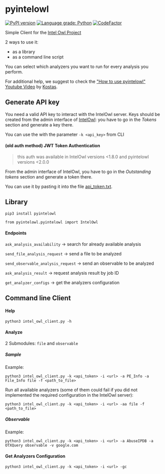 # pyintelowl

[![PyPI version](https://badge.fury.io/py/pyintelowl.svg)](https://badge.fury.io/py/pyintelowl)
[![Language grade: Python](https://img.shields.io/lgtm/grade/python/g/intelowlproject/pyintelowl.svg?logo=lgtm&logoWidth=18)](https://lgtm.com/projects/g/mlodic/pyintelowl/context:python)
[![CodeFactor](https://www.codefactor.io/repository/github/intelowlproject/pyintelowl/badge)](https://www.codefactor.io/repository/github/intelowlproject/pyintelowl)

Simple Client for the [Intel Owl Project](https://github.com/intelowlproject/IntelOwl)

2 ways to use it:
* as a library
* as a command line script

You can select which analyzers you want to run for every analysis you perform.

For additional help, we suggest to check the ["How to use pyintelowl" Youtube Video](https://www.youtube.com/watch?v=fpd6Kt9EZdI) by [Kostas](https://github.com/tsale).


## Generate API key
You need a valid API key to interact with the IntelOwl server. 
Keys should be created from the admin interface of [IntelOwl](https://github.com/intelowlproject/intelowl): you have to go in the *Tokens* section and generate a key there.

You can use the  with the parameter `-k <api_key>` from CLI

#### (old auth method) JWT Token Authentication
> this auth was available in IntelOwl versions <1.8.0 and pyintelowl versions <2.0.0

From the admin interface of IntelOwl, you have to go in the *Outstanding tokens* section and generate a token there.

You can use it by pasting it into the file [api_token.txt](api_token.txt).

## Library
`pip3 install pyintelowl`

`from pyintelowl.pyintelowl import IntelOwl`

#### Endpoints
`ask_analysis_availability` -> search for already available analysis

`send_file_analysis_request` -> send a file to be analyzed

`send_observable_analysis_request` -> send an observable to be analyzed

`ask_analysis_result` -> request analysis result by job ID

`get_analyzer_configs` -> get the analyzers configuration


## Command line Client

#### Help

`python3 intel_owl_client.py -h`

#### Analyze
2 Submodules: `file` and `observable`

##### Sample
Example:

`python3 intel_owl_client.py -k <api_token> -i <url> -a PE_Info -a File_Info file -f <path_to_file>`

Run all available analyzers (some of them could fail if you did not implemented the required configuration in the IntelOwl server):

`python3 intel_owl_client.py -k <api_token> -i <url> -aa file -f <path_to_file>`

##### Observable
Example:

`python3 intel_owl_client.py -k <api_token> -i <url> -a AbuseIPDB -a OTXQuery observable -v google.com`

#### Get Analyzers Configuration
`python3 intel_owl_client.py -k <api_token> -i <url> -gc`
